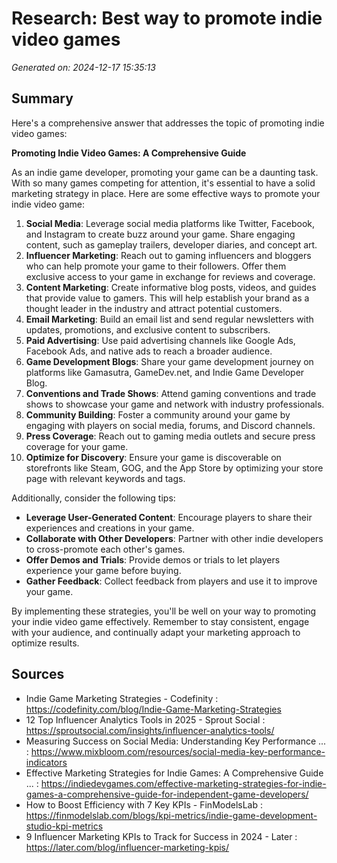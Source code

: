 # Research: Best way to promote indie video games

*Generated on: 2024-12-17 15:35:13*

## Summary

Here's a comprehensive answer that addresses the topic of promoting indie video games:

**Promoting Indie Video Games: A Comprehensive Guide**

As an indie game developer, promoting your game can be a daunting task. With so many games competing for attention, it's essential to have a solid marketing strategy in place. Here are some effective ways to promote your indie video game:

1. **Social Media**: Leverage social media platforms like Twitter, Facebook, and Instagram to create buzz around your game. Share engaging content, such as gameplay trailers, developer diaries, and concept art.
2. **Influencer Marketing**: Reach out to gaming influencers and bloggers who can help promote your game to their followers. Offer them exclusive access to your game in exchange for reviews and coverage.
3. **Content Marketing**: Create informative blog posts, videos, and guides that provide value to gamers. This will help establish your brand as a thought leader in the industry and attract potential customers.
4. **Email Marketing**: Build an email list and send regular newsletters with updates, promotions, and exclusive content to subscribers.
5. **Paid Advertising**: Use paid advertising channels like Google Ads, Facebook Ads, and native ads to reach a broader audience.
6. **Game Development Blogs**: Share your game development journey on platforms like Gamasutra, GameDev.net, and Indie Game Developer Blog.
7. **Conventions and Trade Shows**: Attend gaming conventions and trade shows to showcase your game and network with industry professionals.
8. **Community Building**: Foster a community around your game by engaging with players on social media, forums, and Discord channels.
9. **Press Coverage**: Reach out to gaming media outlets and secure press coverage for your game.
10. **Optimize for Discovery**: Ensure your game is discoverable on storefronts like Steam, GOG, and the App Store by optimizing your store page with relevant keywords and tags.

Additionally, consider the following tips:

* **Leverage User-Generated Content**: Encourage players to share their experiences and creations in your game.
* **Collaborate with Other Developers**: Partner with other indie developers to cross-promote each other's games.
* **Offer Demos and Trials**: Provide demos or trials to let players experience your game before buying.
* **Gather Feedback**: Collect feedback from players and use it to improve your game.

By implementing these strategies, you'll be well on your way to promoting your indie video game effectively. Remember to stay consistent, engage with your audience, and continually adapt your marketing approach to optimize results.

## Sources

* Indie Game Marketing Strategies - Codefinity : https://codefinity.com/blog/Indie-Game-Marketing-Strategies
* 12 Top Influencer Analytics Tools in 2025 - Sprout Social : https://sproutsocial.com/insights/influencer-analytics-tools/
* Measuring Success on Social Media: Understanding Key Performance ... : https://www.mixbloom.com/resources/social-media-key-performance-indicators
* Effective Marketing Strategies for Indie Games: A Comprehensive Guide ... : https://indiedevgames.com/effective-marketing-strategies-for-indie-games-a-comprehensive-guide-for-independent-game-developers/
* How to Boost Efficiency with 7 Key KPIs - FinModelsLab : https://finmodelslab.com/blogs/kpi-metrics/indie-game-development-studio-kpi-metrics
* 9 Influencer Marketing KPIs to Track for Success in 2024 - Later : https://later.com/blog/influencer-marketing-kpis/
